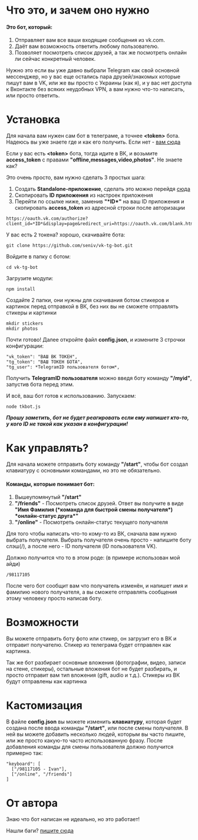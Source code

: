 # Что это, и зачем оно нужно
#### Это бот, который:
1. Отправляет вам все ваши входящие сообщения из vk.com.
1. Даёт вам возможность ответить любому пользователю.
1. Позволяет посмотреть список друзей, а так же посмотреть онлайн ли сейчас конкретный человек.

Нужно это если вы уже давно выбрали Telegram как свой основной мессенджер, но у вас еще остались пара друзей/знакомых которые пишут вам в VK, или же вы просто с Украины (как я), и у вас нет доступа к Вконтакте без всяких неудобных VPN, а вам нужно что-то написать, или просто ответить.

# Установка
Для начала вам нужен сам бот в телеграме, а точнее **\<token\>** бота. Надеюсь вы уже знаете где и как его получить. Если нет - [вам сюда](https://core.telegram.org/bots)

Если у вас есть **\<token\>** бота, тогда идите в ВК, и возьмите **access_token** с правами **"offline,messages,video,photos"**. Не знаете как?

Это очень просто, вам нужно сделать 3 простых шага:
1. Создать **Standalone-приложение**, сделать это можно перейдя [сюда](https://vk.com/editapp?act=create)
1. Скопировать **ID приложения** из настроек приложения
1. Перейти по ссылке ниже, заменив **"\*ID\*"** на ваш ID приложения и скопировать **access_token** из адресной строки после авторизации
```
https://oauth.vk.com/authorize?client_id=*ID*&display=page&redirect_uri=https://oauth.vk.com/blank.html&response_type=token&v=5.65&scope=offline,messages,video,photos
```

У вас есть 2 токена? хорошо, скачивайте бота:
```
git clone https://github.com/seniv/vk-tg-bot.git
```
Войдите в папку с ботом:
```
cd vk-tg-bot
```
Загрузите модули:
```
npm install
```
Создайте 2 папки, они нужны для скачивания ботом стикеров и картинок перед отправкой в ВК, без них вы не сможете отправлять стикеры и картинки
```
mkdir stickers
mkdir photos
```
Почти готово!
Далее откройте файл **config.json**, и измените 3 строчки конфигурации:
```
"vk_token": "ВАШ ВК ТОКЕН",
"tg_token": "ВАШ ТОКЕН БОТА",
"tg_user": *TelegramID пользователя ботом*,
```
Получить **TelegramID пользователя** можно введя боту команду **"/myid"**, запустив бота перед этим.

И всё, ваш бот готов к использованию. Запускаем:
```
node tkbot.js
```

***Прошу заметить, бот не будет реагировать если ему напишет кто-то, у кого ID не такой как указан в конфигурации!***

# Как управлять?
Для начала можете отправить боту команду **"/start"**, чтобы бот создал клавиатуру с основными командами, но это не обязательно.

#### Команды, которые понимает бот:
1. Вышеупомянутый **"/start"**
1. **"/friends"** - Посмотреть список друзей. Ответ вы получите в виде **"Имя Фамилия (\*команда для быстрой смены получателя\*) \*онлайн-статус друга\*"**
1. **"/online"** - Посмотреть онлайн-статус текущего получателя

Для того чтобы написать что-то кому-то из ВК, сначала вам нужно выбрать получателя.
Выбрать получателя очень просто - напишите боту слэш(/), а после него - ID получателя (ID пользователя VK).

Должно получится что то в этом роде: (в примере использован мой айди)
```
/98117105
```
После чего бот сообщит вам что получатель изменён, и напишет имя и фамилию нового получателя, а вы сможете отправлять сообщения этому человеку просто написав боту.

# Возможности
Вы можете отправить боту фото или стикер, он загрузит его в ВК и отправит получателю. Стикер из телеграма будет отправлен как картинка.

Так же бот разбирает основные вложения (фотографии, видео, записи на стене, стикеры), остальные вложения бот не будет разбирать, и просто отправит вам тип вложения (gift, audio и т.д.). Стикеры из ВК будут отправлены как картинка

# Кастомизация
В файле **config.json** вы можете изменить **клавиатуру**, которая будет создана после ввода команды **"/start"**, или после смены получателя.
В ней вы можете добавить несколько людей, которым вы часто пишите, или же просто какую-то часто использованную фразу. После добавления команды для смены пользователя должно получится примерно так:
```
"keyboard": [
  ["/98117105 - Ivan"],
  ["/online", "/friends"]
]
```

# От автора
Знаю что бот написан не идеально, но это работает!

Нашли баги? [пишите сюда](https://github.com/seniv/vk-tg-bot/issues/new)
